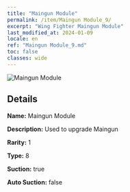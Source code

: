 ```yaml
---
title: "Maingun Module"
permalink: /item/Maingun Module_9/
excerpt: "Wing Fighter Maingun Module"
last_modified_at: 2024-01-09
locale: en
ref: "Maingun Module_9.md"
toc: false
classes: wide
---
```



 ![Maingun Module](/images/item/Maingun_Module_p.png)



## Details

 **Name:** Maingun Module 

 **Description:** Used to upgrade Maingun

 **Rarity:** 1 

 **Type:** 8 

 **Suction:** true 

 **Auto Suction:** false 


